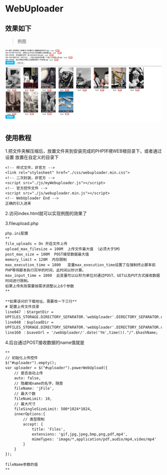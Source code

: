 # WebUploader
## 效果如下

> 例图

![](https://github.com/yugiwjun/webuploader/blob/master/example.png)

## 使用教程

1.把文件夹解压缩后，放置文件夹到安装完成的PHP环境WEB根目录下，或者通过设置
    <!-- 相对于根目录的路径 -->
    <script type="text/javascript">var SITE_URL = ".";</script>
    放置在自定义的目录下

    <!-- 样式文件，非官方 -->
    <link rel="stylesheet" href="./css/webuploader.min.css">
    <!-- 二次封装，非官方 -->
    <script src="./js/myWebuploader.js"></script>
    <!-- 官方控件文件 -->
    <script src="./js/webuploader.min.js"></script>
    <!-- WebUploader End -->
    正确的引入进来

2.访问index.html就可以实现例图的效果了

3.fileupload.php

    php.ini配置
    **
    file_uploads = On 开启文件上传
    upload_max_filesize = 100M  上传文件最大值 （必须大于5M）
    post_max_size = 100M  POST接受数据最大值
    memory_limit = 128M  内存限制
    max_execution_time = 1800   变量max_execution_time设置了在强制终止脚本前PHP等待脚本执行完毕的时间，此时间以秒计算。
    max_input_time = 1800  此变量可以以秒为单位对通过POST、GET以及PUT方式接收数据时间进行限制。
    如果上传失败需要按需求调整以上6个参数
    **

    **如果该问价下载地址，需要改一下三行**
    # 配置上传文件目录
    line047 ：$targetDir = UPFILES_STORAGE.DIRECTORY_SEPARATOR.'webUploader'.DIRECTORY_SEPARATOR.date('Ym',time());
    line048 ：$uploadDir = UPFILES_STORAGE.DIRECTORY_SEPARATOR.'webUploader'.DIRECTORY_SEPARATOR.date('Ym',time());
    line160 ：$saveUrl = '/webUploader/'.date('Ym',time())."/".$hashName;

4.后台通过POST接收数据的name值就是

    **
    // 初始化上传控件
    $("#uploader").empty();
    var uploader = $("#uploader").powerWebUpload({
        // 是否自动上传
        auto: false,
        // 隐藏域name的名字，随意
        fileName: 'jFile',
        // 最大个数
        fileNumLimit: 10,
        // 最大尺寸
        fileSingleSizeLimit: 500*1024*1024,
        innerOptions:{
            // 类型限制
            accept: {
                title: 'Files',
                extensions: 'gif,jpg,jpeg,bmp,png,pdf,mp4',
                mimeTypes: 'image/*,application/pdf,audio/mp4,video/mp4'
            }
        }
    });

    fileName参数的值
    **
